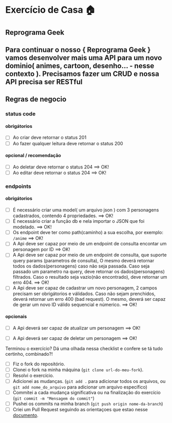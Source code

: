 # Exercício de Casa 🏠 

## Reprograma Geek
Para continuar o nosso { Reprograma Geek } vamos desenvolver mais uma API para um novo dominio( animes, cartoon, desenho... - nesse contexto ). Precisamos fazer um CRUD e nossa API precisa ser RESTful
---

## Regras de negocio

### status code

#### obrigátorios
- [ ] Ao criar deve retornar o status 201
- [ ] Ao fazer qualquer leitura deve retornar o status 200

#### opcional / recomendação
- [ ] Ao deletar deve retornar o status 204 ==> OK!
- [ ] Ao editar deve retornar o status 204 ==> OK!

### endpoints

#### obrigátorios
- [ ] É necessário criar uma model( um arquivo json ) com 3 personagens cadastrados, contendo 4 propriedades. ==> OK!
- [ ] É necessário criar a função db e nela importar o JSON que foi modelado. ==> OK!
- [ ] Os endpoint deve ter como path(caminho) a sua escolha, por exemplo: `/anime` ==> OK!
- [ ] A Api deve ser capaz por meio de um endpoint de consulta encontar um personagem por ID ==> OK!
- [ ] A Api deve ser capaz por meio de um endpoint de consulta, que suporte query params (parametros de consulta), O mesmo deverá retornar todos os dados(personagens) caso não seja passada. Caso seja passado um parametro na query, deve retornar os dados(personagens) filtrados. Caso o resultado seja vazio(não encontrado), deve retornar um erro 404. ==> OK!
- [ ] A Api deve ser capaz de cadastrar um novo personagem, 2 campos precisam ser obrigátorios e válidados. Caso não sejam prenchidos, deverá retornar um erro 400 (bad request). O mesmo, deverá ser capaz de gerar um novo ID válido sequencial e númerico.
==> OK!

#### opcionais

- [ ] A Api deverá ser capaz de atualizar um personagem ==> OK!
- [ ] A Api deverá ser capaz de deletar um personagem ==> OK!



Terminou o exercício? Dá uma olhada nessa checklist e confere se tá tudo certinho, combinado?!

- [ ] Fiz o fork do repositório.
- [ ] Clonei o fork na minha máquina (`git clone url-do-meu-fork`).
- [ ] Resolvi o exercício.
- [ ] Adicionei as mudanças. (`git add .` para adicionar todos os arquivos, ou `git add nome_do_arquivo` para adicionar um arquivo específico)
- [ ] Commitei a cada mudança significativa ou na finalização do exercício (`git commit -m "Mensagem do commit"`)
- [ ] Pushei os commits na minha branch (`git push origin nome-da-branch`)
- [ ] Criei um Pull Request seguindo as orientaçoes que estao nesse [documento](https://github.com/mflilian/repo-example/blob/main/exercicios/para-casa/instrucoes-pull-request.md).
